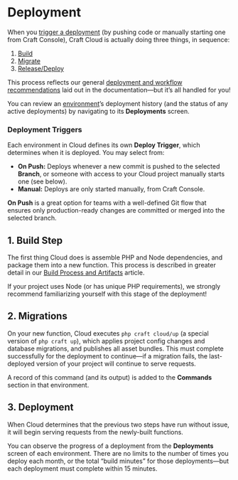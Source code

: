 # Deployment

When you [trigger a deployment](#deployment-triggers) (by pushing code or manually starting one from Craft Console), Craft Cloud is actually doing three things, in sequence:

1. [Build](#1-build-step)
2. [Migrate](#2-migrations)
3. [Release/Deploy](#3-deployment)

This process reflects our general [deployment and workflow recommendations](/docs/5.x/deploy.html) laid out in the documentation—but it’s all handled for you!

You can review an [environment](environments.md)’s deployment history (and the status of any active deployments) by navigating to its **Deployments** screen.

### Deployment Triggers

Each environment in Cloud defines its own **Deploy Trigger**, which determines when it is deployed. You may select from:

- **On Push:** Deploys whenever a new commit is pushed to the selected **Branch**, or someone with access to your Cloud project manually starts one (see below).
- **Manual:** Deploys are only started manually, from Craft Console.

**On Push** is a great option for teams with a well-defined Git flow that ensures only production-ready changes are committed or merged into the selected branch.

## 1. Build Step

The first thing Cloud does is assemble PHP and Node dependencies, and package them into a new function. This process is described in greater detail in our [Build Process and Artifacts](builds.md) article.

If your project uses Node (or has unique PHP requirements), we strongly recommend familiarizing yourself with this stage of the deployment!

## 2. Migrations

On your new function, Cloud executes `php craft cloud/up` (a special version of `php craft up`), which applies project config changes and database migrations, and publishes all asset bundles. This must complete successfully for the deployment to continue—if a migration fails, the last-deployed version of your project will continue to serve requests.

A record of this command (and its output) is added to the **Commands** section in that environment.

## 3. Deployment

When Cloud determines that the previous two steps have run without issue, it will begin serving requests from the newly-built functions.

You can observe the progress of a deployment from the **Deployments** screen of each environment. There are no limits to the number of times you deploy each month, or the total “build minutes” for those deployments—but each deployment must complete within 15 minutes.
